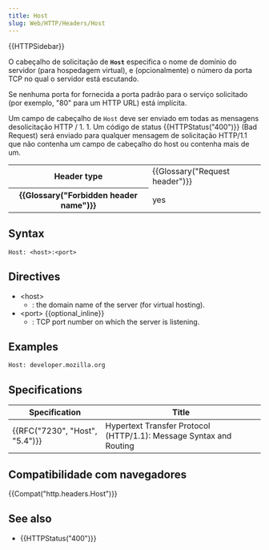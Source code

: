 ```yaml
---
title: Host
slug: Web/HTTP/Headers/Host
---
```


{{HTTPSidebar}}

O cabeçalho de solicitação de **`Host`** especifica o nome de domínio do servidor (para hospedagem virtual), e (opcionalmente) o número da porta TCP no qual o servidor está escutando.

Se nenhuma porta for fornecida a porta padrão para o serviço solicitado (por exemplo, "80" para um HTTP URL) está implícita.

Um campo de cabeçalho de `Host` deve ser enviado em todas as mensagens desolicitação HTTP / 1. 1. Um código de status {{HTTPStatus("400")}} (Bad Request) será enviado para qualquer mensagem de solicitação HTTP/1.1 que não contenha um campo de cabeçalho do host ou contenha mais de um.

<table class="properties">
  <tbody>
    <tr>
      <th scope="row">Header type</th>
      <td>{{Glossary("Request header")}}</td>
    </tr>
    <tr>
      <th scope="row">{{Glossary("Forbidden header name")}}</th>
      <td>yes</td>
    </tr>
  </tbody>
</table>

## Syntax

```
Host: <host>:<port>
```

## Directives

- \<host>
  - : the domain name of the server (for virtual hosting).
- \<port> {{optional_inline}}
  - : TCP port number on which the server is listening.

## Examples

```
Host: developer.mozilla.org
```

## Specifications

| Specification                            | Title                                                              |
| ---------------------------------------- | ------------------------------------------------------------------ |
| {{RFC("7230", "Host", "5.4")}} | Hypertext Transfer Protocol (HTTP/1.1): Message Syntax and Routing |

## Compatibilidade com navegadores

{{Compat("http.headers.Host")}}

## See also

- {{HTTPStatus("400")}}
